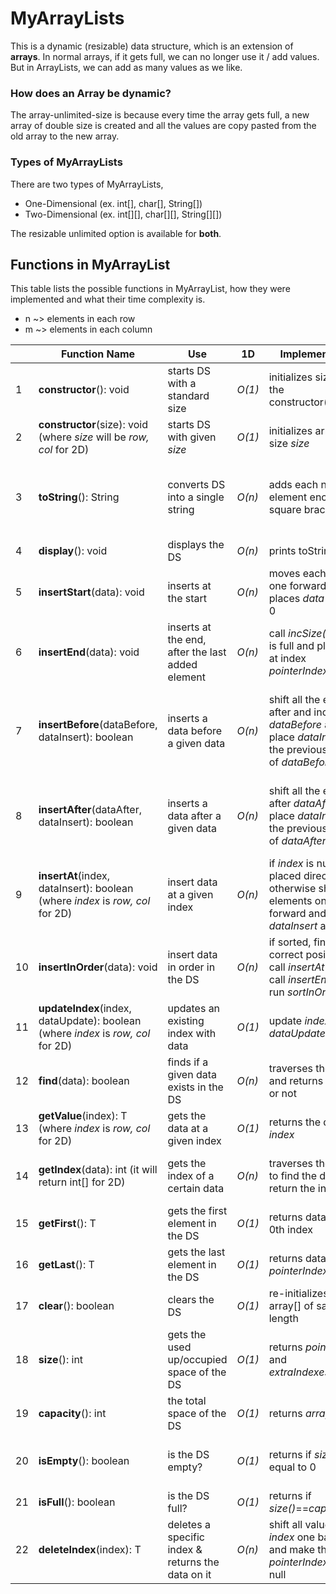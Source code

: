 # MyArrayLists
This is a dynamic (resizable) data structure, which is an extension of **arrays**. In normal arrays, if it gets full, we can no longer use it / add values. But in ArrayLists, we can add as many values as we like. 
### How does an Array be dynamic?
The array-unlimited-size is because every time the array gets full, a new array of double size is created and all the values are copy pasted from the old array to the new array. 

### Types of MyArrayLists
There are two types of MyArrayLists,
* One-Dimensional (ex. int[], char[], String[])
* Two-Dimensional (ex. int[][], char[][], String[][])

The resizable unlimited option is available for **both**. 

## Functions in MyArrayList
This table lists the possible functions in MyArrayList, how they were implemented and what their time complexity is. 
* n ~> elements in each row 
* m ~> elements in each column

|    | Function Name | Use | 1D | Implementation | 2D | Implementation |
| -- | ------------- | --- | -- | -------------- | -- | -------------- |
| 1  | **constructor**(): void | starts DS with a standard size | *O(1)* | initializes size of 5 to the constructor(size) | *O(1)* | initializes size of 5 by 5 to the constructor(row,col) |
| 2  | **constructor**(size): void (where *size* will be *row, col* for 2D) | starts DS with given *size* | *O(1)* | initializes array[] of size *size* | *O(1)* | initializes array[][] of size rows *row* by columns *col* |
| 3  | **toString**(): String | converts DS into a single string | *O(n)* | adds each non-null element enclosed in square brackets [] | _O(m*n)_ | adds all the m*n elements in a tabular form, with row and column numbers for better readability |
| 4  | **display**(): void | displays the DS | *O(n)* | prints toString() | _O(m*n)_ | prints toString() |
| 5  | **insertStart**(data): void | inserts at the start | *O(n)* | moves each element one forward and places *data* at index 0 | _O(m*n)_ | moves each element one forward and places *data* at index (0,0) |
| 6  | **insertEnd**(data): void | inserts at the end, after the last added element | *O(n)* | call *incSize()* if array is full and place *data* at index _pointerIndex_ | _O(m*n)_ | call *incSize()* if array is full and place *data* at index (_currentRow_, _currentCol_) |
| 7  | **insertBefore**(dataBefore, dataInsert): boolean | inserts a data before a given data | *O(n)* | shift all the elements after and including *dataBefore* and place *dataInsert* at the previous index of *dataBefore* | _O(m*n)_ | shift all the elements after and including *dataBefore* and place *dataInsert* at the previous index of *dataBefore* |
| 8  | **insertAfter**(dataAfter, dataInsert): boolean | inserts a data after a given data | *O(n)* | shift all the elements after *dataAfter* and place *dataInsert* at the previous index of *dataAfter* | _O(m*n)_ | shift all the elements after *dataAfter* and place *dataInsert* at the previous index of *dataAfter* |
| 9  | **insertAt**(index, dataInsert): boolean (where *index* is *row, col* for 2D) | insert data at a given index | *O(n)* | if *index* is null, it is  placed directly otherwise shift all elements one index forward and place *dataInsert* at *index* | _O(m*n)_ | if *index* is null, place *dataInsert* directly otherwise shift all elements one index forward and place *dataInsert* at *index* |
| 10 | **insertInOrder**(data): void | insert data in order in the DS | *O(n)* | if sorted, find correct position and call *insertAt()* else call *insertEnd()* and run *sortInOrder()* | _O(m*n)_ | if sorted, find correct position and call *insertAt()*, else call *insertEnd()* and run *sortInOrder()* |
| 11 | **updateIndex**(index, dataUpdate): boolean (where *index* is *row, col* for 2D) | updates an existing index with data | *O(1)* | update *index* with *dataUpdate* | *O(1)* | update *index* with *dataUpdate* |
| 12 | **find**(data): boolean | finds if a given data exists in the DS | *O(n)* | traverses the array[] and returns if found or not | _O(m*n)_ | traverses the array[][] and returns if found or not |
| 13 | **getValue**(index): T (where *index* is *row, col* for 2D) | gets the data at a given index | *O(1)* | returns the data at *index* | *O(1)* | returns the data at *index* |
| 14 | **getIndex**(data): int (it will return int[] for 2D) | gets the index of a certain data | *O(n)* | traverses the array[] to find the data and return the index | _O(m*n)_ | traverses the array[][] to find the *data* and return the index (row,col) |
| 15 | **getFirst**(): T | gets the first element in the DS | *O(1)* | returns data at the 0th index | *O(1)* | returns data at the (0,0)th index |
| 16 | **getLast**(): T | gets the last element in the DS | *O(1)* | returns data at _pointerIndex_ index | *O(1)* | returns data at (_currentRow_, _currentCol_) index |
| 17 | **clear**(): boolean | clears the DS | *O(1)* | re-initializes the array[] of same length | *O(1)* | re-initializes the array[][] of same rows and columns |
| 18 | **size**(): int | gets the used up/occupied space of the DS | *O(1)* | returns _pointerIndex_ and _extraIndexesCounter_ | *O(1)* | return (_currentRow_ * no. of columns) + _currentCol_ |
| 19 | **capacity**(): int | the total space of the DS | *O(1)* | returns *array.length* | *O(1)* | returns *array.length* * *array[0].length* | 
| 20 | **isEmpty**(): boolean | is the DS empty? | *O(1)* | returns if _size()_ is equal to 0 | *O(1)* | returns if _currentRow_ and _currentCol_ are equal to -1 | 
| 21 | **isFull**(): boolean | is the DS full? | *O(1)* | returns if _size()_==_capacity()_ | *O(1)* | returns if _size()_==_capacity()_ |
| 22 | **deleteIndex**(index): T | deletes a specific index & returns the data on it | *O(n)* | shift all values after _index_ one backward and make the _pointerIndex_ index null | _O(m*n)_ | shift all values after _index_ one backward and move _currentRow_ and _currentCol_ one back |